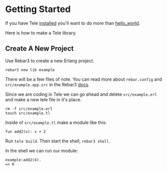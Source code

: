 # Getting Started

If you have Tele [installed](./installation.md) you'll want to do more than [hello_world](./hello_world.md).

Here is how to make a Tele library.

## Create A New Project

Use Rebar3 to create a new Erlang project.

```
rebar3 new lib example
```

There will be a few files of note. You can read more about `rebar.config` and `src/example.app.src` in the Rebar3 [docs](https://rebar3.org/docs/basic_usage/).

Since we are coding in Tele we can go ahead and delete `src/example.erl` and make a new tele file in it's place.

```
rm -f src/example.erl
touch src/example.tl
```

Inside of `src/example.tl` make a module like this:

```
fun add2(x): x + 2
```

Run `tele build`. Then start the shell, `rebar3 shell`.

In the shell we can run our module:

```
example:add2(4).
=> 6
```
